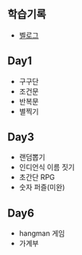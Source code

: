 ## 학습기록
* <a href="https://velog.io/@take/series/%EC%BD%94%EB%93%9C%EC%8A%A4%EC%BF%BC%EB%93%9C-%EC%9E%90%EB%B0%94-%EC%BD%94%EC%BD%94%EC%95%84">벨로그</a>

## Day1
* 구구단
* 조건문
* 반복문
* 별찍기

## Day3
* 랜덤뽑기
* 인디언식 이름 짓기
* 초간단 RPG
* 숫자 퍼즐(미완)


## Day6
* hangman 게임
* 가계부